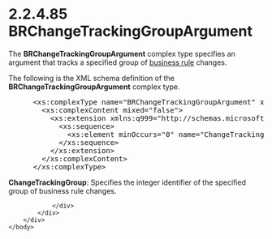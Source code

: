 <html dir="LTR" xmlns:mshelp="http://msdn.microsoft.com/mshelp" xmlns:ddue="http://ddue.schemas.microsoft.com/authoring/2003/5" xmlns:xlink="http://www.w3.org/1999/xlink" xmlns:tool="http://www.microsoft.com/tooltip">
    <head>
        <meta http-equiv="Content-Type" content="text/html; CHARSET=utf-8"></meta>
        <meta name="save" content="history"></meta>
        <title>2.2.4.85 BRChangeTrackingGroupArgument</title>
        <xml>
            <mshelp:toctitle title="2.2.4.85 BRChangeTrackingGroupArgument"></mshelp:toctitle>
            <mshelp:rltitle title="[MS-SSMDSWS-15]: BRChangeTrackingGroupArgument"></mshelp:rltitle>
            <mshelp:keyword index="A" term="eb348ce0-3cb0-4a17-b8c6-2f0865399107"></mshelp:keyword>
            <mshelp:attr name="DCSext.ContentType" value="open specification"></mshelp:attr>
            <mshelp:attr name="AssetID" value="eb348ce0-3cb0-4a17-b8c6-2f0865399107"></mshelp:attr>
            <mshelp:attr name="TopicType" value="kbRef"></mshelp:attr>
            <mshelp:attr name="DCSext.Title" value="[MS-SSMDSWS-15]: BRChangeTrackingGroupArgument" />
        </xml>
    </head>
    <body>
        <div id="header">
            <h1 class="heading">2.2.4.85 BRChangeTrackingGroupArgument</h1>
        </div>
        <div id="mainSection">
            <div id="mainBody">
                <div id="allHistory" class="saveHistory"></div>
                <div id="sectionSection0" class="section" name="collapseableSection">
                    

<p>The <b>BRChangeTrackingGroupArgument</b> complex type
specifies an argument that tracks a specified group of <a href="ad350219-f30b-4bac-99e5-6477986f9a7a.html#gt_b677f217-1682-44fc-9507-ca91e09123ef">business rule</a> changes.</p>

<p>The following is the XML schema definition of the <b>BRChangeTrackingGroupArgument</b>
complex type.</p>

<dl>
<dd>
<div><pre> &lt;xs:complexType name=&quot;BRChangeTrackingGroupArgument&quot; xmlns:xs=&quot;http://www.w3.org/2001/XMLSchema&quot;&gt;
   &lt;xs:complexContent mixed=&quot;false&quot;&gt;
     &lt;xs:extension xmlns:q999=&quot;http://schemas.microsoft.com/sqlserver/masterdataservices/2009/09&quot; base=&quot;q999:BRArgument&quot;&gt;
       &lt;xs:sequence&gt;
         &lt;xs:element minOccurs=&quot;0&quot; name=&quot;ChangeTrackingGroup&quot; type=&quot;xs:int&quot; /&gt;
       &lt;/xs:sequence&gt;
     &lt;/xs:extension&gt;
   &lt;/xs:complexContent&gt;
 &lt;/xs:complexType&gt;
</pre></div>
</dd></dl>

<p><b>ChangeTrackingGroup</b>: Specifies the integer
identifier of the specified group of business rule changes.</p>


                </div>
            </div>
        </div>
    </body>
</html>